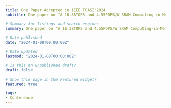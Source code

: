 ```yaml
---
title: One Paper Accepted in IEEE TCASI'2024
subtitle: One paper on "A 16.38TOPS and 4.55POPS/W SRAM Computing-in-Memory Macro for Signed Operands Computation and Batch Normalization Implementation" is accpeted by IEEE Transactions on Circuits and Systems I (TCASI)'2024.

# Summary for listings and search engines
summary: One paper on "A 16.38TOPS and 4.55POPS/W SRAM Computing-in-Memory Macro for Signed Operands Computation and Batch Normalization Implementation" is accepted by IEEE TCASI'2024.

# Date published
date: "2024-01-08T00:00:00Z"

# Date updated
lastmod: "2024-01-08T00:00:00Z"

# Is this an unpublished draft?
draft: false

# Show this page in the Featured widget?
featured: true

tags:
- Conference
---
```



